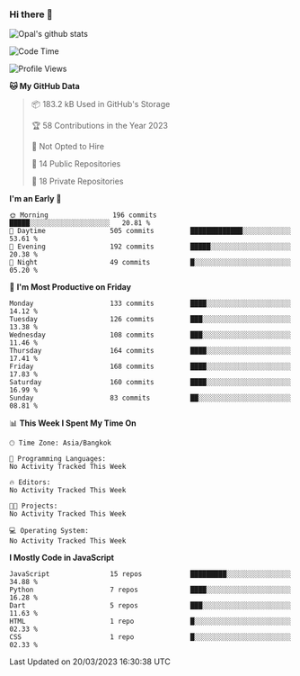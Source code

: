 ### Hi there 👋

![Opal's github stats](https://github-readme-stats.vercel.app/api?username=coolkidneversleep&count_private=true&show_icons=true&theme=radical)


<!--START_SECTION:waka-->
![Code Time](http://img.shields.io/badge/Code%20Time-64%20hrs%2038%20mins-blue)

![Profile Views](http://img.shields.io/badge/Profile%20Views-0-blue)

**🐱 My GitHub Data** 

> 📦 183.2 kB Used in GitHub's Storage 
 > 
> 🏆 58 Contributions in the Year 2023
 > 
> 🚫 Not Opted to Hire
 > 
> 📜 14 Public Repositories 
 > 
> 🔑 18 Private Repositories 
 > 
**I'm an Early 🐤** 

```text
🌞 Morning                196 commits         █████░░░░░░░░░░░░░░░░░░░░   20.81 % 
🌆 Daytime                505 commits         █████████████░░░░░░░░░░░░   53.61 % 
🌃 Evening                192 commits         █████░░░░░░░░░░░░░░░░░░░░   20.38 % 
🌙 Night                  49 commits          █░░░░░░░░░░░░░░░░░░░░░░░░   05.20 % 
```
📅 **I'm Most Productive on Friday** 

```text
Monday                   133 commits         ████░░░░░░░░░░░░░░░░░░░░░   14.12 % 
Tuesday                  126 commits         ███░░░░░░░░░░░░░░░░░░░░░░   13.38 % 
Wednesday                108 commits         ███░░░░░░░░░░░░░░░░░░░░░░   11.46 % 
Thursday                 164 commits         ████░░░░░░░░░░░░░░░░░░░░░   17.41 % 
Friday                   168 commits         ████░░░░░░░░░░░░░░░░░░░░░   17.83 % 
Saturday                 160 commits         ████░░░░░░░░░░░░░░░░░░░░░   16.99 % 
Sunday                   83 commits          ██░░░░░░░░░░░░░░░░░░░░░░░   08.81 % 
```


📊 **This Week I Spent My Time On** 

```text
🕑︎ Time Zone: Asia/Bangkok

💬 Programming Languages: 
No Activity Tracked This Week

🔥 Editors: 
No Activity Tracked This Week

🐱‍💻 Projects: 
No Activity Tracked This Week

💻 Operating System: 
No Activity Tracked This Week
```

**I Mostly Code in JavaScript** 

```text
JavaScript               15 repos            █████████░░░░░░░░░░░░░░░░   34.88 % 
Python                   7 repos             ████░░░░░░░░░░░░░░░░░░░░░   16.28 % 
Dart                     5 repos             ███░░░░░░░░░░░░░░░░░░░░░░   11.63 % 
HTML                     1 repo              █░░░░░░░░░░░░░░░░░░░░░░░░   02.33 % 
CSS                      1 repo              █░░░░░░░░░░░░░░░░░░░░░░░░   02.33 % 
```




 Last Updated on 20/03/2023 16:30:38 UTC
<!--END_SECTION:waka-->
